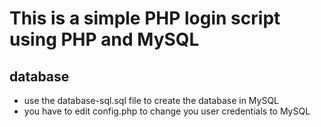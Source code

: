 # This is a simple PHP login script using PHP and MySQL

## database 
* use the database-sql.sql file to create the database  in MySQL
* you have to edit config.php to change you user credentials to MySQL

